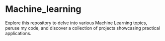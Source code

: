 # Machine_learning

Explore this repository to delve into various Machine Learning topics, peruse my code, and discover a collection of projects showcasing practical applications.
